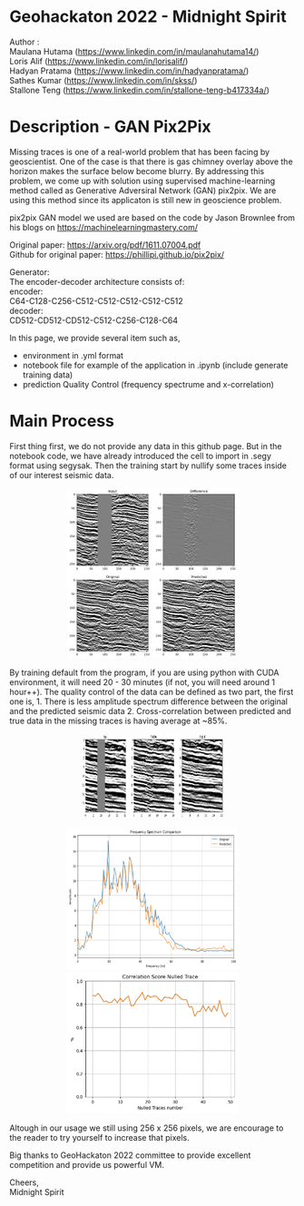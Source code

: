 # Geohackaton 2022 - Midnight Spirit

Author : <br>
Maulana Hutama (https://www.linkedin.com/in/maulanahutama14/) <br>
Loris Alif (https://www.linkedin.com/in/lorisalif/) <br>
Hadyan Pratama (https://www.linkedin.com/in/hadyanpratama/) <br>
Sathes Kumar (https://www.linkedin.com/in/skss/) <br>
Stallone Teng (https://www.linkedin.com/in/stallone-teng-b417334a/) <br>

# Description - GAN Pix2Pix

Missing traces is one of a real-world problem that has been facing by geoscientist. One of the case is that there is gas chimney overlay above the horizon makes the surface below become blurry. By addressing this problem, we come up with solution using supervised machine-learning method called as Generative Adversiral Network (GAN) pix2pix. We are using this method since its applicaton is still new in geoscience problem.

pix2pix GAN model we used are based on the code by Jason Brownlee from his blogs on https://machinelearningmastery.com/

Original paper: https://arxiv.org/pdf/1611.07004.pdf <br>
Github for original paper: https://phillipi.github.io/pix2pix/

Generator:    
The encoder-decoder architecture consists of: <br>
encoder: <br>
C64-C128-C256-C512-C512-C512-C512-C512 <br>
decoder: <br>
CD512-CD512-CD512-C512-C256-C128-C64 <br>

In this page, we provide several item such as,
<ul>
  <li>environment in .yml format</li>
  <li>notebook file for example of the application in .ipynb (include generate training data)</li>
  <li>prediction Quality Control (frequency spectrume and x-correlation)</li>
</ul>

# Main Process
  
First thing first, we do not provide any data in this github page. But in the notebook code, we have already introduced the cell to import in .segy format using segysak. Then the training start by nullify some traces inside of our interest seismic data.
<p align="center">
  <img src="https://github.com/MaulHutama14/geohackaton_UTP_PETRONAS/blob/main/training_test.png" width="300" height="300">
</p>
By training default from the program, if you are using python with CUDA environment, it will need 20 - 30 minutes (if not, you will need around 1 hour++). The quality control of the data can be defined as two part, the first one is,
  1. There is less amplitude spectrum difference between the original and the predicted seismic data
  2. Cross-correlation between predicted and true data in the missing traces is having average at ~85%.
<p align="center">
  <img src="https://github.com/MaulHutama14/geohackaton_UTP_PETRONAS/blob/main/blind_test.png" width="250" height="150">
</p>
<p align="center">
  <img src="https://github.com/MaulHutama14/geohackaton_UTP_PETRONAS/blob/main/frequency_spectrume.png" width="300" height="250">
  <img src="https://github.com/MaulHutama14/geohackaton_UTP_PETRONAS/blob/main/x_correlation.png" width="300" height="250">
</p>
  
Altough in our usage we still using 256 x 256 pixels, we are encourage to the reader to try yourself to increase that pixels.

Big thanks to GeoHackaton 2022 committee to provide excellent competition and provide us powerful VM. 

Cheers,<br>
Midnight Spirit


